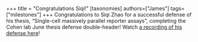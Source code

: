 +++
title = "Congratulations Siqi!"
[taxonomies]
authors=["James"]
tags=["milestones"]
+++
Congratulations to Siqi Zhao for a successful defense of his thesis, “Single-cell massively parallel reporter assays”, completing the Cohen lab June thesis defense double-header! Watch [a recording of his defense here](https://wustl.box.com/s/cjithqfk1e7y1and0vntdsag1xtls1l3)!
